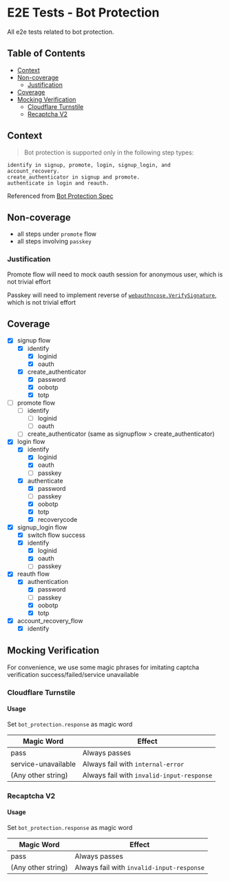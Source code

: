 # E2E Tests - Bot Protection
All e2e tests related to bot protection.

## Table of Contents
- [Context](#context)
- [Non-coverage](#non-coverage)
  * [Justification](#justification)
- [Coverage](#coverage)
- [Mocking Verification](#mocking-verification)
  * [Cloudflare Turnstile](#cloudflare-turnstile)
  * [Recaptcha V2](#recaptcha-v2)

## Context

> Bot protection is supported only in the following step types:

    identify in signup, promote, login, signup_login, and account_recovery.
    create_authenticator in signup and promote.
    authenticate in login and reauth.

Referenced from [Bot Protection Spec](../../../docs/specs/botprobot-protection.md)

## Non-coverage
- all steps under `promote` flow
- all steps involving `passkey`

### Justification
Promote flow will need to mock oauth session for anonymous user, which is not trivial effort

Passkey will need to implement reverse of [`webauthncose.VerifySignature`](https://pkg.go.dev/github.com/go-webauthn/webauthn@v0.10.2/protocol/webauthncose#VerifySignature), which is not trivial effort


## Coverage

- [x] signup flow
  - [x] identify
    - [x] loginid
    - [x] oauth
  - [x] create_authenticator
    - [x] password
    - [x] oobotp
    - [x] totp
- [ ] promote flow
  - [ ] identify
    - [ ] loginid
    - [ ] oauth
  - [ ] create_authenticator (same as signupflow > create_authenticator)
- [x] login flow
  - [x] identify
    - [x] loginid
    - [x] oauth
    - [ ] passkey
  - [x] authenticate
    - [x] password
    - [ ] passkey
    - [x] oobotp
    - [x] totp
    - [x] recoverycode
- [x] signup_login flow
  - [x] switch flow success
  - [x] identify
    - [x] loginid
    - [x] oauth
    - [ ] passkey
- [x] reauth flow
  - [x] authentication
    - [x] password
    - [ ] passkey
    - [x] oobotp
    - [x] totp
- [x] account_recovery_flow
  - [x] identify

## Mocking Verification
For convenience, we use some magic phrases for imitating captcha verification success/failed/service unavailable

### Cloudflare Turnstile
#### Usage
Set `bot_protection.response` as magic word

| Magic Word          | Effect                                   |
|---------------------|------------------------------------------|
| pass                | Always passes                            |
| service-unavailable | Always fail with `internal-error`        |
| (Any other string)  | Always fail with `invalid-input-response`|

### Recaptcha V2
#### Usage
Set `bot_protection.response` as magic word

| Magic Word          | Effect                                   |
|---------------------|------------------------------------------|
| pass                | Always passes                            |
| (Any other string)  | Always fail with `invalid-input-response`|